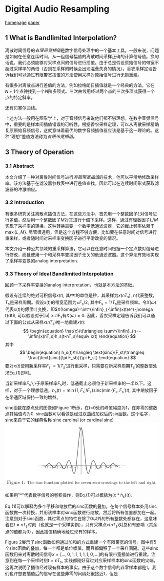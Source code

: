 # Digital Audio Resampling 
[homepage](https://ccrma.stanford.edu/~jos/resample/resample.html)
[paper](https://ccrma.stanford.edu/~jos/resample/resample.pdf)

## 1 What is Bandlimited Interpolation?
离散时间信号的*有限带宽插值*是数字信号处理中的一个基本工具。一般来说，问题是如何在任意连续时间，从一组信号幅值的离散时间采样正确的计算信号值。换句话说，我们必须能够对采样点间的信号进行插值。由于总是假设原始信号的带宽不超过采样率的两倍（否则在采样的时候会出现混叠失真的情况），香农采样定理告诉我们可以通过有限带宽插值的方法使用采样对原始信号进行无损重建。

有很多对离散点进行差值的方法，例如拉格朗日插值就是一个经典的方法，它在$N+1$个点钟找到一个$N$阶多项式。三次曲线用经过两个点的三次多项式获得一个点的特定斜率。

还有贝塞尔曲线。

上述方法一般用在图形学上，对于音频信号来说他们都不够理想。在数字音频信号中，重要的是样本间插值错误的可听性。根据香农采样定理，可以从离散采样精确复原原始音频信号，这就意味着最优的数字音频插值器应该是基于这一理论的。这种“理想”差值方法称为*有限带宽插值*。

## 3 Theory of Operation
### 3.1 Abstract
本文介绍了一种对离散时间信号进行*有限带宽插值*的技术，他可以平滑地修改采样率。该方法基于在滤波器参数表中进行差值查找，因此可以在连续时间形式获取滤波器的冲激响应。

### 3.2 Introduction
有很多研究关注离散点插值方法，在这些方法中，首先用一个整数因子$L$对信号进行差值，然后用一个整数因子$M$对其进行十倍下采样。这样，通过有理数因子$L/M$实现了采样率的转换。这种转换需要一个数字低通滤波器，它的截止频率依赖于$\max\{L,M\}$. 尽管很通用，但是这个方程不够方便，比如要在任意时间对信号进行重采样，或者随时间对采样率变换因子进行平滑改变的情况。

本文介绍一种公共领域的重采样算法，它可以在任意时间根据一个定点数对信号进行修改，而且使用一个和采样率变换因子无关的低通滤波器。这个算法有效地实现了采样率变换的analog interpretation. 

### 3.3 Theory of Ideal Bandlimited Interpolation
回顾一下采样率变换的analog interpretation，也就是本方法的基础。

假设有连续的绝对可积信号$x(t)$, 其中t的单位是秒，其采样为$x(nT_s)$, n代表整数，$T_s$是采样周期。假设$x(t)$的带宽范围为$\pm F_s/2$, 其中$F_s=1/T_s$是采样频率。令$X(\omega)$代表$x(t)$的傅里叶变换，即$X(\omega)=\int^{\infin}_{-\infin}x(t)e^{-j\omega t}dt$, 可以假设对于$|\omega|\ge \pi F_s$有$X(\omega)=0$. 因此，香农采样定理告诉我们可以通过下面的公式从采样$x(nT_s)$唯一地重建$x(t)$:
$$
\begin{equation}
\hat{x}(t)\triangleq \sum^{\infin}_{n=-\infin}x(nT_s)h_s(t-nT_s)\equiv x(t)
\end{equation}
$$
其中
$$
\begin{equation}
h_s(t)\triangleq \text{sinc}(F_st)\triangleq \frac{\text{sinc}(\pi F_st)}{\pi F_st}
\end{equation}
$$
要对$x(t)$使用新采样率$F_s'=1/T_s'$进行重采样，只需要在新采样周期$T_s'$的整数倍处求Eq.(1)即可。

当新采样率$F_s'$小于原采样率$F_s$时，低通截止必须位于新采样率的一半以下。这样，对于一个理想低通，$h_s(t)=\min\{1,F_s'/F_s\}\text{sinc}(\min\{F_s,F_s'\}t)$, 其中缩放因子在带通区域保持一致的增益。

sinc函数在原点处的图像如Figure 1所示，在t=0处的峰值幅度为1，在非零的整数点其幅值均为0. sinc函数可以看做是经过双曲线加权后的sin函数。这个名字，sinc来自于它的经典名称 sine cardinal (or cardinal sine)
![Figure 1](1.png "Figure 1")

如果用"*"代表数字信号的卷积操作，则Eq.(1)可以概括为$(x*h_s)(t)$.

Eq.(1)可以解释为多个平移和缩放后的sinc函数的叠加。在每个信号样本处用sinc函数做一次转换，并用该样本对sinc函数进行缩放，然后将所有位置都加在一起。注意到对于sinc函数，其过零点的特性在除了0以外的所有整数处都存在，这意味着在$t=nT_s$时刻（也就是一个采样实例），只有采样点$x(nT_s)$对总和有影响（其余点的值都为0），因此插值精确地经过现有的样本。

Figure 2展示了sinc函数如何通过加和的方式重建一个有限带宽的信号，图中有5个sinc函数的叠加，每一个都是单位幅值，而且都偏移了一个采样间隔。这些sinc函数用来对离散时间信号$x=[...,0,1,1,1,1,1,0,...]$的有限带宽插值进行重建。注意到在每一个采样时刻$t=nT_s$, 实线都刚好穿过对应采样样本的sinc函数的尖端，这再次说明了插值经过现有样本的事实。由于这个数字信号的非零样本都是1，我们也许想要插值后的信号在这些非零的间隔处很接近1，但是